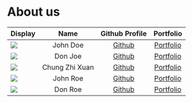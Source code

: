 # About us

Display |      Name      |             Github Profile              | Portfolio 
--------|:--------------:|:---------------------------------------:|:---------:
![](https://via.placeholder.com/100.png?text=Photo) |    John Doe    |      [Github](https://github.com/)      | [Portfolio](docs/team/johndoe.md)
![](https://via.placeholder.com/100.png?text=Photo) |    Don Joe     |      [Github](https://github.com/)      | [Portfolio](docs/team/johndoe.md)
![](https://via.placeholder.com/100.png?text=Photo) | Chung Zhi Xuan | [Github](https://github.com/spaceman03) | [Portfolio](docs/team/johndoe.md)
![](https://via.placeholder.com/100.png?text=Photo) |    John Roe    |      [Github](https://github.com/)      | [Portfolio](docs/team/johndoe.md)
![](https://via.placeholder.com/100.png?text=Photo) |    Don Roe     |      [Github](https://github.com/)      | [Portfolio](docs/team/johndoe.md)
